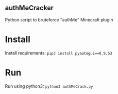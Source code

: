 ## authMeCracker
Python script to bruteforce "authMe" Minecraft plugin

# Install

Install requirements:
`pip3 install pyautogui==0.9.53`

# Run

Run using python3:
`python3 authMeCrack.py`
